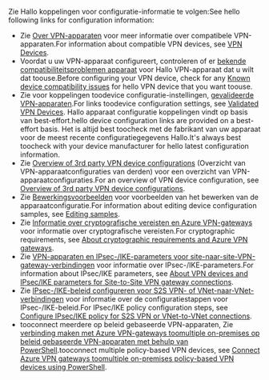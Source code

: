 <span data-ttu-id="4a55a-101">Zie Hallo koppelingen voor configuratie-informatie te volgen:</span><span class="sxs-lookup"><span data-stu-id="4a55a-101">See hello following links for configuration information:</span></span>

- <span data-ttu-id="4a55a-102">Zie [Over VPN-apparaten](../articles/vpn-gateway/vpn-gateway-about-vpn-devices.md) voor meer informatie over compatibele VPN-apparaten.</span><span class="sxs-lookup"><span data-stu-id="4a55a-102">For information about compatible VPN devices, see [VPN Devices](../articles/vpn-gateway/vpn-gateway-about-vpn-devices.md).</span></span>
- <span data-ttu-id="4a55a-103">Voordat u uw VPN-apparaat configureert, controleren of er [bekende compatibiliteitsproblemen apparaat](../articles/vpn-gateway/vpn-gateway-about-vpn-devices.md#known) voor Hallo VPN-apparaat dat u wilt dat toouse.</span><span class="sxs-lookup"><span data-stu-id="4a55a-103">Before configuring your VPN device, check for any [Known device compatibility issues](../articles/vpn-gateway/vpn-gateway-about-vpn-devices.md#known) for hello VPN device that you want toouse.</span></span>
- <span data-ttu-id="4a55a-104">Zie voor koppelingen toodevice configuratie-instellingen, [gevalideerde VPN-apparaten](../articles/vpn-gateway/vpn-gateway-about-vpn-devices.md#devicetable).</span><span class="sxs-lookup"><span data-stu-id="4a55a-104">For links toodevice configuration settings, see [Validated VPN Devices](../articles/vpn-gateway/vpn-gateway-about-vpn-devices.md#devicetable).</span></span> <span data-ttu-id="4a55a-105">Hallo apparaat configuratie koppelingen vindt op basis van best-effort.</span><span class="sxs-lookup"><span data-stu-id="4a55a-105">hello device configuration links are provided on a best-effort basis.</span></span> <span data-ttu-id="4a55a-106">Het is altijd best toocheck met de fabrikant van uw apparaat voor de meest recente configuratiegegevens Hallo.</span><span class="sxs-lookup"><span data-stu-id="4a55a-106">It's always best toocheck with your device manufacturer for hello latest configuration information.</span></span>
- <span data-ttu-id="4a55a-107">Zie [Overview of 3rd party VPN device configurations](../articles/vpn-gateway/vpn-gateway-3rdparty-device-config-overview.md) (Overzicht van VPN-apparaatconfiguraties van derden) voor een overzicht van VPN-apparaatconfiguraties.</span><span class="sxs-lookup"><span data-stu-id="4a55a-107">For an overview of VPN device configuration, see [Overview of 3rd party VPN device configurations](../articles/vpn-gateway/vpn-gateway-3rdparty-device-config-overview.md).</span></span>
- <span data-ttu-id="4a55a-108">Zie [Bewerkingsvoorbeelden](../articles/vpn-gateway/vpn-gateway-about-vpn-devices.md#editing) voor voorbeelden van het bewerken van de apparaatconfiguratie.</span><span class="sxs-lookup"><span data-stu-id="4a55a-108">For information about editing device configuration samples, see [Editing samples](../articles/vpn-gateway/vpn-gateway-about-vpn-devices.md#editing).</span></span>
- <span data-ttu-id="4a55a-109">Zie [Informatie over cryptografische vereisten en Azure VPN-gateways](../articles/vpn-gateway/vpn-gateway-about-compliance-crypto.md) voor informatie over cryptografische vereisten.</span><span class="sxs-lookup"><span data-stu-id="4a55a-109">For cryptographic requirements, see [About cryptographic requirements and Azure VPN gateways](../articles/vpn-gateway/vpn-gateway-about-compliance-crypto.md).</span></span>
- <span data-ttu-id="4a55a-110">Zie [VPN-apparaten en IPsec-/IKE-parameters voor site-naar-site-VPN-gateway-verbindingen](../articles/vpn-gateway/vpn-gateway-about-vpn-devices.md#ipsec) voor informatie over IPsec-/IKE-parameters.</span><span class="sxs-lookup"><span data-stu-id="4a55a-110">For information about IPsec/IKE parameters, see [About VPN devices and IPsec/IKE parameters for Site-to-Site VPN gateway connections](../articles/vpn-gateway/vpn-gateway-about-vpn-devices.md#ipsec).</span></span>
- <span data-ttu-id="4a55a-111">Zie [IPsec-/IKE-beleid configureren voor S2S VPN- of VNet-naar-VNet-verbindingen](../articles/vpn-gateway/vpn-gateway-ipsecikepolicy-rm-powershell.md) voor informatie over de configuratiestappen voor IPsec-/IKE-beleid.</span><span class="sxs-lookup"><span data-stu-id="4a55a-111">For IPsec/IKE policy configuration steps, see [Configure IPsec/IKE policy for S2S VPN or VNet-to-VNet connections](../articles/vpn-gateway/vpn-gateway-ipsecikepolicy-rm-powershell.md).</span></span>
- <span data-ttu-id="4a55a-112">tooconnect meerdere op beleid gebaseerde VPN-apparaten, Zie [verbinding maken met Azure VPN-gateways toomultiple on-premises op beleid gebaseerde VPN-apparaten met behulp van PowerShell](../articles/vpn-gateway/vpn-gateway-connect-multiple-policybased-rm-ps.md).</span><span class="sxs-lookup"><span data-stu-id="4a55a-112">tooconnect multiple policy-based VPN devices, see [Connect Azure VPN gateways toomultiple on-premises policy-based VPN devices using PowerShell](../articles/vpn-gateway/vpn-gateway-connect-multiple-policybased-rm-ps.md).</span></span>
